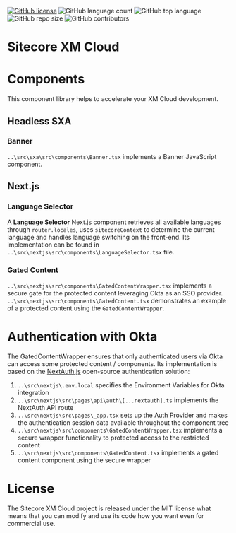 [![GitHub license](https://img.shields.io/github/license/kate-orlova/sitecore-xm-cloud.svg)](https://github.com/kate-orlova/sitecore-xm-cloud/blob/master/LICENSE)
![GitHub language count](https://img.shields.io/github/languages/count/kate-orlova/sitecore-xm-cloud.svg?style=flat)
![GitHub top language](https://img.shields.io/github/languages/top/kate-orlova/sitecore-xm-cloud.svg?style=flat)
![GitHub repo size](https://img.shields.io/github/repo-size/kate-orlova/sitecore-xm-cloud.svg?style=flat)
![GitHub contributors](https://img.shields.io/github/contributors/kate-orlova/sitecore-xm-cloud)

# Sitecore XM Cloud

# Components
This component library helps to accelerate your XM Cloud development.

## Headless SXA
### Banner
`..\src\sxa\src\components\Banner.tsx` implements a Banner JavaScript component.

## Next.js
### Language Selector
A **Language Selector** Next.js component retrieves all available languages through `router.locales`, uses `sitecoreContext` to determine the current language and handles language switching on the front-end. Its implementation can be found in `..\src\nextjs\src\components\LanguageSelector.tsx` file.

### Gated Content
`..\src\nextjs\src\components\GatedContentWrapper.tsx` implements a secure gate for the protected content leveraging Okta as an SSO provider. `..\src\nextjs\src\components\GatedContent.tsx` demonstrates an example of a protected content using the `GatedContentWrapper`.

# Authentication with Okta
The GatedContentWrapper ensures that only authenticated users via Okta can access some protected content / components. Its implementation is based on the [NextAuth.js](https://next-auth.js.org/getting-started/introduction) open-source authentication solution:
1. `..\src\nextjs\.env.local` specifies the Environment Variables for Okta integration
2. `..\src\nextjs\src\pages\api\auth\[...nextauth].ts` implements the NextAuth API route
3. `..\src\nextjs\src\pages\_app.tsx` sets up the Auth Provider and makes the authentication session data available throughout the component tree
4. `..\src\nextjs\src\components\GatedContentWrapper.tsx` implements a secure wrapper functionality to protected access to the restricted content
5. `..\src\nextjs\src\components\GatedContent.tsx` implements a gated content component using the secure wrapper

   

# License
The Sitecore XM Cloud project is released under the MIT license what means that you can modify and use its code how you want even for commercial use.
